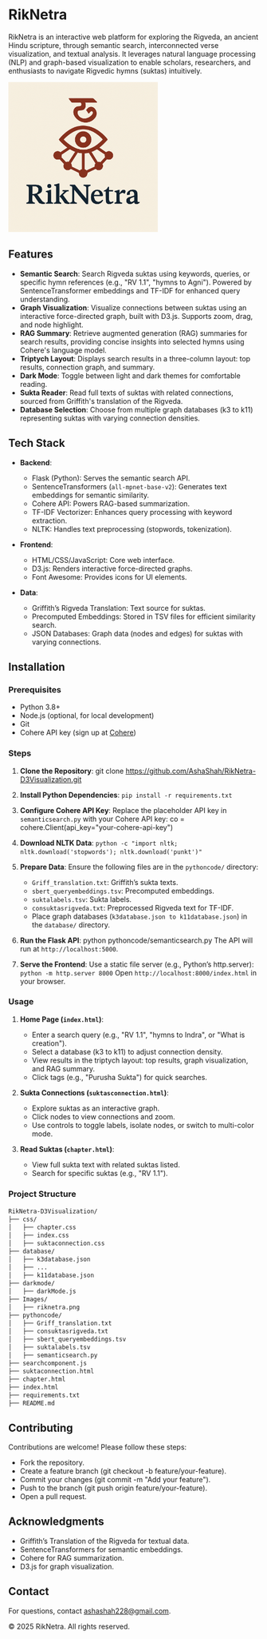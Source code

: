 # RikNetra

RikNetra is an interactive web platform for exploring the Rigveda, an ancient Hindu scripture, through semantic search, interconnected verse visualization, and textual analysis. It leverages natural language processing (NLP) and graph-based visualization to enable scholars, researchers, and enthusiasts to navigate Rigvedic hymns (suktas) intuitively.

<img src="Images/riknetra.png" alt="RikNetra Screenshot" width="300">

## Features

- **Semantic Search**: Search Rigveda suktas using keywords, queries, or specific hymn references (e.g., "RV 1.1", "hymns to Agni"). Powered by SentenceTransformer embeddings and TF-IDF for enhanced query understanding.
- **Graph Visualization**: Visualize connections between suktas using an interactive force-directed graph, built with D3.js. Supports zoom, drag, and node highlight.
- **RAG Summary**: Retrieve augmented generation (RAG) summaries for search results, providing concise insights into selected hymns using Cohere's language model.
- **Triptych Layout**: Displays search results in a three-column layout: top results, connection graph, and summary.
- **Dark Mode**: Toggle between light and dark themes for comfortable reading.
- **Sukta Reader**: Read full texts of suktas with related connections, sourced from Griffith's translation of the Rigveda.
- **Database Selection**: Choose from multiple graph databases (k3 to k11) representing suktas with varying connection densities.

## Tech Stack

- **Backend**:
  - Flask (Python): Serves the semantic search API.
  - SentenceTransformers (`all-mpnet-base-v2`): Generates text embeddings for semantic similarity.
  - Cohere API: Powers RAG-based summarization.
  - TF-IDF Vectorizer: Enhances query processing with keyword extraction.
  - NLTK: Handles text preprocessing (stopwords, tokenization).
  
- **Frontend**:
  - HTML/CSS/JavaScript: Core web interface.
  - D3.js: Renders interactive force-directed graphs.
  - Font Awesome: Provides icons for UI elements.
  
- **Data**:
  - Griffith’s Rigveda Translation: Text source for suktas.
  - Precomputed Embeddings: Stored in TSV files for efficient similarity search.
  - JSON Databases: Graph data (nodes and edges) for suktas with varying connections.

## Installation

### Prerequisites
- Python 3.8+
- Node.js (optional, for local development)
- Git
- Cohere API key (sign up at [Cohere](https://cohere.ai/))

### Steps

1. **Clone the Repository**:
   git clone https://github.com/AshaShah/RikNetra-D3Visualization.git

2. **Install Python Dependencies**:
    `pip install -r requirements.txt`

3. **Configure Cohere API Key**:
   Replace the placeholder API key in `semanticsearch.py` with your Cohere API key:
   co = cohere.Client(api_key="your-cohere-api-key")

4. **Download NLTK Data**:
   `python -c "import nltk; nltk.download('stopwords'); nltk.download('punkt')"`

5. **Prepare Data**:
   Ensure the following files are in the `pythoncode/` directory:
   - `Griff_translation.txt`: Griffith’s sukta texts.
   - `sbert_queryembeddings.tsv`: Precomputed embeddings.
   - `suktalabels.tsv`: Sukta labels.
   - `consuktasrigveda.txt`: Preprocessed Rigveda text for TF-IDF.
   - Place graph databases (`k3database.json to k11database.json`) in the `database/` directory.

6. **Run the Flask API**:
   python pythoncode/semanticsearch.py
   The API will run at `http://localhost:5000`.

7. **Serve the Frontend**:
   Use a static file server (e.g., Python’s http.server):
      `python -m http.server 8000`
      Open `http://localhost:8000/index.html` in your browser.
      
### Usage

1. **Home Page (`index.html`)**:
   - Enter a search query (e.g., "RV 1.1", "hymns to Indra", or "What is creation").
   - Select a database (k3 to k11) to adjust connection density.
   - View results in the triptych layout: top results, graph visualization, and RAG summary.
   - Click tags (e.g., "Purusha Sukta") for quick searches.

2. **Sukta Connections (`suktasconnection.html`)**:
   - Explore suktas as an interactive graph.
   - Click nodes to view connections and zoom.
   - Use controls to toggle labels, isolate nodes, or switch to multi-color mode.

3. **Read Suktas (`chapter.html`)**:
   - View full sukta text with related suktas listed.
   - Search for specific suktas (e.g., "RV 1.1").

### Project Structure
```
RikNetra-D3Visualization/
├── css/
│   ├── chapter.css
│   ├── index.css
│   ├── suktaconnection.css
├── database/
│   ├── k3database.json
│   ├── ...
│   ├── k11database.json
├── darkmode/
│   ├── darkMode.js
├── Images/
│   ├── riknetra.png
├── pythoncode/
│   ├── Griff_translation.txt
│   ├── consuktasrigveda.txt
│   ├── sbert_queryembeddings.tsv
│   ├── suktalabels.tsv
│   ├── semanticsearch.py
├── searchcomponent.js
├── suktaconnection.html
├── chapter.html
├── index.html
├── requirements.txt
├── README.md
```

## Contributing

Contributions are welcome! Please follow these steps:

   - Fork the repository.
   - Create a feature branch (git checkout -b feature/your-feature).
   - Commit your changes (git commit -m "Add your feature").
   - Push to the branch (git push origin feature/your-feature).
   - Open a pull request.

## Acknowledgments
   - Griffith’s Translation of the Rigveda for textual data.
   - SentenceTransformers for semantic embeddings.
   - Cohere for RAG summarization.
   - D3.js for graph visualization.

## Contact
For questions, contact ashashah228@gmail.com.


© 2025 RikNetra. All rights reserved.
